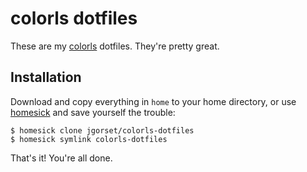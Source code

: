 # colorls dotfiles

These are my [colorls](https://github.com/athityakumar/colorls) dotfiles.
They're pretty great.

## Installation

Download and copy everything in `home` to your home directory, or use
[homesick](https://github.com/technicalpickles/homesick) and save
yourself the trouble:

    $ homesick clone jgorset/colorls-dotfiles
    $ homesick symlink colorls-dotfiles

That's it! You're all done.
